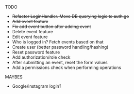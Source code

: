 TODO

- ~~Refactor LoginHandler. Move DB querying logic to auth.go~~
- ~~Add event feature~~
- ~~Fix add event button after adding event~~
- Delete event feature
- Edit event feature
- Who is logged in? Fetch events based on that
- Create user (better password handling/hashing)
- Reset password feature
- Add authorization/role check
- After submitting an event, reset the form values
- Add a permissions check when performing operations

MAYBES

- Google/Instagram login?

